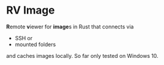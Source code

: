 # RV Image
**R**emote **v**iewer for **image**s in Rust that connects via 

* SSH or
* mounted folders 

and caches images locally. So far only tested on Windows 10.
